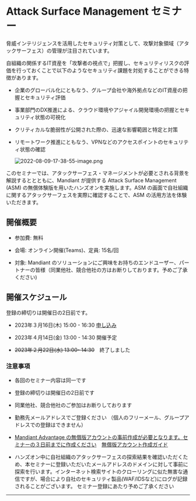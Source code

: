 





 

# Attack Surface Management セミナー

脅威インテリジェンスを活用したセキュリティ対策として、攻撃対象領域（アタックサーフェス）の管理が注目されています。

自組織の関係するIT資産を「攻撃者の視点で」把握し、セキュリティリスクの評価を行っておくことで以下のようなセキュリティ課題を対処することができる特徴があります。

- 企業のグローバル化にともなう、グループ会社や海外拠点などのIT資産の把握とセキュリティ評価

- 事業部門のDX推進による、クラウド環境やアジャイル開発環境の把握とセキュリティ状態の可視化

- クリティカルな脆弱性が公開された際の、迅速な影響範囲と特定と対策

- リモートワーク推進にともなう、VPNなどのアクセスポイントのセキュリティ状態の確認
  
  
  
  ![2022-08-09-17-38-55-image.png](D:\MyDoc\mndt\workshop-top\2022-08-09-17-38-55-image.png)

このセミナーでは、アタックサーフェス・マネージメントが必要とされる背景を解説するととともに、Mandiant が提供する Attack Surface Management (ASM) の無償体験版を用いたハンズオンを実施します。ASM の画面で自社組織に関するアタックサーフェスを実際に確認することで、ASM の活用方法を体験いただきます。

## 開催概要

- 参加費: 無料

- 会場: オンライン開催(Teams)、定員: 15名/回

- 対象: Mandiant のソリューションにご興味をお持ちのエンドユーザー、パートナーの皆様（同業他社、競合他社の方はお断りしております。予めご了承ください)

## 開催スケジュール

登録の締切りは開催日の2日前です。

- 2023年３月16日(木) 15:00 - 16:30  [申し込み](https://events.teams.microsoft.com/event/120c6da0-0a80-428b-837d-c6805ad6d779@c30170dd-27b1-4418-8fd0-8fa942a24cf8)

- 2023年４月14日(金) 13:00 - 14:30 開催予定

- ~~2023年２月22日(水) 13:00- 14:30~~　終了しました 

### 注意事項

- 各回のセミナー内容は同一です

- 登録の締切りは開催日の2日前です

- 同業他社、競合他社のご参加はお断りしております

- 勤務先メールアドレスでご登録ください
  （個人のフリーメール、グループアドレスでの登録はできません）

- <u>Mandiant Advantage の無償版アカウントの事前作成が必要となります。セミナーの３日前までに作成ください</u>　[無償版アカウント作成ガイド](https://www.mandiant.com/media/17411)

- ハンズオン中に自社組織のアタックサーフェスの探索結果を確認いただくため、本セミナーに登録いただいたメールアドレスのドメインに対して事前に探索を行います。インターネット検索サイトのクローリングに似た無害な通信ですが、場合により自社のセキュリティ製品(WAF/IDSなど)にログが記録されることがございます。
  セミナー登録にあたり予めご了承ください

--- 
